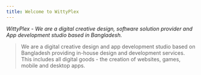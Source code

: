 ```yaml
---
title: Welcome to WittyPlex
---
```


*WittyPlex - We are a digital creative design, software solution provider and App development studio based in Bangladesh.*

>We are a digital creative design and app development studio based on Bangladesh providing in-house design and development services. This includes all digital goods - the creation of websites, games, mobile and desktop apps.